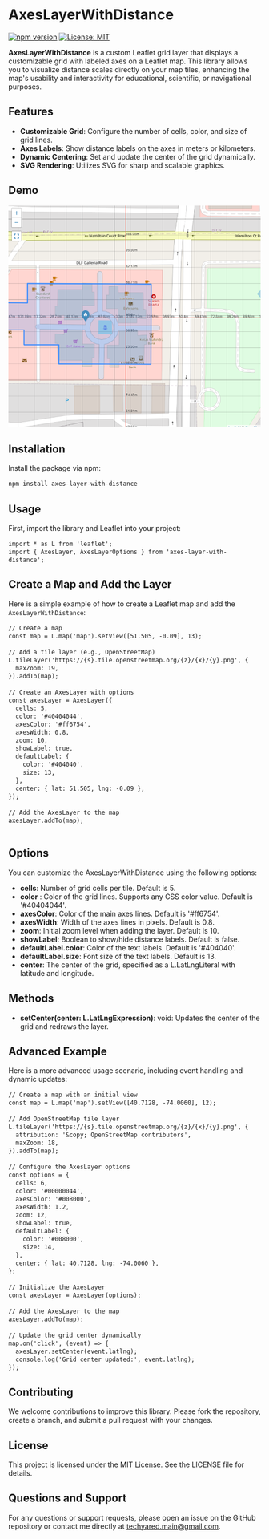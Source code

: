 # AxesLayerWithDistance

[![npm version](https://badge.fury.io/js/axes-layer-with-distance.svg)](https://badge.fury.io/js/axes-layer-with-distance)
[![License: MIT](https://img.shields.io/badge/License-MIT-blue.svg)](https://opensource.org/licenses/MIT)

**AxesLayerWithDistance** is a custom Leaflet grid layer that displays a customizable grid with labeled axes on a Leaflet map. This library allows you to visualize distance scales directly on your map tiles, enhancing the map's usability and interactivity for educational, scientific, or navigational purposes.

## Features

- **Customizable Grid**: Configure the number of cells, color, and size of grid lines.
- **Axes Labels**: Show distance labels on the axes in meters or kilometers.
- **Dynamic Centering**: Set and update the center of the grid dynamically.
- **SVG Rendering**: Utilizes SVG for sharp and scalable graphics.

## Demo

![Demo Screenshot](./src//screenshot/image.png)

## Installation

Install the package via npm:

```bash
npm install axes-layer-with-distance

```

## Usage
First, import the library and Leaflet into your project:

```
import * as L from 'leaflet';
import { AxesLayer, AxesLayerOptions } from 'axes-layer-with-distance';

```

## Create a Map and Add the Layer

Here is a simple example of how to create a Leaflet map and add the `AxesLayerWithDistance`:

```
// Create a map
const map = L.map('map').setView([51.505, -0.09], 13);

// Add a tile layer (e.g., OpenStreetMap)
L.tileLayer('https://{s}.tile.openstreetmap.org/{z}/{x}/{y}.png', {
  maxZoom: 19,
}).addTo(map);

// Create an AxesLayer with options
const axesLayer = AxesLayer({
  cells: 5,
  color: '#40404044',
  axesColor: '#ff6754',
  axesWidth: 0.8,
  zoom: 10,
  showLabel: true,
  defaultLabel: {
    color: '#404040',
    size: 13,
  },
  center: { lat: 51.505, lng: -0.09 },
});

// Add the AxesLayer to the map
axesLayer.addTo(map);


```

## Options
You can customize the AxesLayerWithDistance using the following options:

- **cells**: Number of grid cells per tile. Default is 5.
- **color** : Color of the grid lines. Supports any CSS color value. Default is '#40404044'.
- **axesColor**: Color of the main axes lines. Default is '#ff6754'.
- **axesWidth**: Width of the axes lines in pixels. Default is 0.8.
- **zoom**: Initial zoom level when adding the layer. Default is 10.
- **showLabel**: Boolean to show/hide distance labels. Default is false.
- **defaultLabel.color**: Color of the text labels. Default is '#404040'.
- **defaultLabel.size**: Font size of the text labels. Default is 13.
- **center**: The center of the grid, specified as a L.LatLngLiteral with latitude and longitude.

## Methods
- **setCenter(center: L.LatLngExpression)**: void: Updates the center of the grid and redraws the layer.

## Advanced Example

Here is a more advanced usage scenario, including event handling and dynamic updates:

```
// Create a map with an initial view
const map = L.map('map').setView([40.7128, -74.0060], 12);

// Add OpenStreetMap tile layer
L.tileLayer('https://{s}.tile.openstreetmap.org/{z}/{x}/{y}.png', {
  attribution: '&copy; OpenStreetMap contributors',
  maxZoom: 18,
}).addTo(map);

// Configure the AxesLayer options
const options = {
  cells: 6,
  color: '#00000044',
  axesColor: '#008000',
  axesWidth: 1.2,
  zoom: 12,
  showLabel: true,
  defaultLabel: {
    color: '#008000',
    size: 14,
  },
  center: { lat: 40.7128, lng: -74.0060 },
};

// Initialize the AxesLayer
const axesLayer = AxesLayer(options);

// Add the AxesLayer to the map
axesLayer.addTo(map);

// Update the grid center dynamically
map.on('click', (event) => {
  axesLayer.setCenter(event.latlng);
  console.log('Grid center updated:', event.latlng);
});

```

## Contributing
We welcome contributions to improve this library. Please fork the repository, create a branch, and submit a pull request with your changes.

## License
This project is licensed under the MIT [License](https://opensource.org/license/mit). See the LICENSE file for details.


## Questions and Support
For any questions or support requests, please open an issue on the GitHub repository or contact me directly at techyared.main@gmail.com.